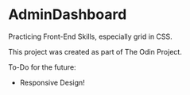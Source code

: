 # AdminDashboard

Practicing Front-End Skills, especially grid in CSS.

This project was created as part of The Odin Project.

To-Do for the future:
<ul>
  <li>Responsive Design!</li>
</ul>
